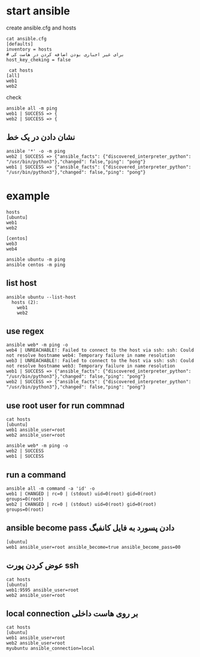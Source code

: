 
# start ansible
create ansible.cfg and hosts
```
cat ansible.cfg
[defaults]
inventory = hosts
# برای غیر اجباری بودن اضافه کردن در هاست کی
host_key_cheking = false

 cat hosts
[all]
web1
web2
```

check
```
ansible all -m ping
web1 | SUCCESS => {
web2 | SUCCESS => {
```
## نشان دادن در یک خط
```
ansible '*' -o -m ping
web2 | SUCCESS => {"ansible_facts": {"discovered_interpreter_python": "/usr/bin/python3"},"changed": false,"ping": "pong"}
web1 | SUCCESS => {"ansible_facts": {"discovered_interpreter_python": "/usr/bin/python3"},"changed": false,"ping": "pong"}
```

# example
```
hosts
[ubuntu]
web1
web2

[centos]
web3
web4

ansible ubuntu -m ping
ansible centos -m ping
```

## list host
```
ansible ubuntu --list-host
  hosts (2):
    web1
    web2
```
## use regex
```
ansible web* -m ping -o
web4 | UNREACHABLE!: Failed to connect to the host via ssh: ssh: Could not resolve hostname web4: Temporary failure in name resolution
web3 | UNREACHABLE!: Failed to connect to the host via ssh: ssh: Could not resolve hostname web3: Temporary failure in name resolution
web1 | SUCCESS => {"ansible_facts": {"discovered_interpreter_python": "/usr/bin/python3"},"changed": false,"ping": "pong"}
web2 | SUCCESS => {"ansible_facts": {"discovered_interpreter_python": "/usr/bin/python3"},"changed": false,"ping": "pong"}
```
## use root user for run commnad
```
cat hosts
[ubuntu]
web1 ansible_user=root
web2 ansible_user=root

ansible web* -m ping -o
web2 | SUCCESS 
web1 | SUCCESS 
```
## run a command
```
ansible all -m command -a 'id' -o
web1 | CHANGED | rc=0 | (stdout) uid=0(root) gid=0(root) groups=0(root)
web2 | CHANGED | rc=0 | (stdout) uid=0(root) gid=0(root) groups=0(root)
```

## ansible become pass دادن پسورد به فایل کانفبگ
```
[ubuntu]
web1 ansible_user=root ansible_become=true ansible_become_pass=00
```
## عوض کردن پورت ssh
```
cat hosts
[ubuntu]
web1:9595 ansible_user=root
web2 ansible_user=root
```
## local connection بر روی هاست داخلی
```
cat hosts
[ubuntu]
web1 ansible_user=root
web2 ansible_user=root
myubuntu ansible_connection=local
```
